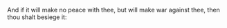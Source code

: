 And if it will make no peace with thee, but will make war against thee, then thou shalt besiege it:
